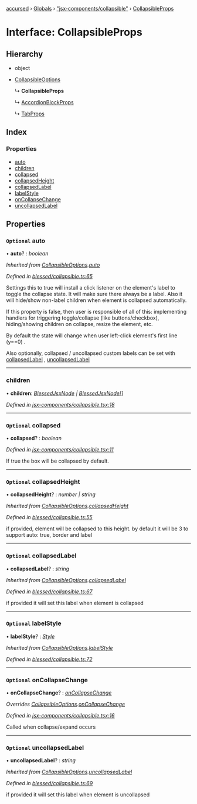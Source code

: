 [accursed](../README.md) › [Globals](../globals.md) › ["jsx-components/collapsible"](../modules/_jsx_components_collapsible_.md) › [CollapsibleProps](_jsx_components_collapsible_.collapsibleprops.md)

# Interface: CollapsibleProps

## Hierarchy

* object

* [CollapsibleOptions](_blessed_collapsible_.collapsibleoptions.md)

  ↳ **CollapsibleProps**

  ↳ [AccordionBlockProps](_jsx_components_accordion_.accordionblockprops.md)

  ↳ [TabProps](_jsx_components_tabpanel_.tabprops.md)

## Index

### Properties

* [auto](_jsx_components_collapsible_.collapsibleprops.md#optional-auto)
* [children](_jsx_components_collapsible_.collapsibleprops.md#children)
* [collapsed](_jsx_components_collapsible_.collapsibleprops.md#optional-collapsed)
* [collapsedHeight](_jsx_components_collapsible_.collapsibleprops.md#optional-collapsedheight)
* [collapsedLabel](_jsx_components_collapsible_.collapsibleprops.md#optional-collapsedlabel)
* [labelStyle](_jsx_components_collapsible_.collapsibleprops.md#optional-labelstyle)
* [onCollapseChange](_jsx_components_collapsible_.collapsibleprops.md#optional-oncollapsechange)
* [uncollapsedLabel](_jsx_components_collapsible_.collapsibleprops.md#optional-uncollapsedlabel)

## Properties

### `Optional` auto

• **auto**? : *boolean*

*Inherited from [CollapsibleOptions](_blessed_collapsible_.collapsibleoptions.md).[auto](_blessed_collapsible_.collapsibleoptions.md#optional-auto)*

*Defined in [blessed/collapsible.ts:65](https://github.com/cancerberoSgx/accursed/blob/5b2518e/src/blessed/collapsible.ts#L65)*

Settings this to true will install a click listener on the element's label to toggle the collapse state. It will make sure there always be a label. Also it will hide/show non-label children when element is collapsed automatically.

If this property is false, then user is responsible of all of this: implementing handlers for triggering toggle/collapse (like buttons/checkbox), hiding/showing children on collapse, resize the element, etc.

By default the state will change when user left-click element's first line (y==0) .

Also optionally, collapsed / uncollapsed custom labels can be set with [collapsedLabel](_jsx_components_collapsible_.collapsibleprops.md#optional-collapsedlabel) , [uncollapsedLabel](_jsx_components_collapsible_.collapsibleprops.md#optional-uncollapsedlabel)

___

###  children

• **children**: *[BlessedJsxNode](../modules/_jsx_types_.__global.jsx.md#blessedjsxnode) | [BlessedJsxNode](../modules/_jsx_types_.__global.jsx.md#blessedjsxnode)[]*

*Defined in [jsx-components/collapsible.tsx:18](https://github.com/cancerberoSgx/accursed/blob/5b2518e/src/jsx-components/collapsible.tsx#L18)*

___

### `Optional` collapsed

• **collapsed**? : *boolean*

*Defined in [jsx-components/collapsible.tsx:11](https://github.com/cancerberoSgx/accursed/blob/5b2518e/src/jsx-components/collapsible.tsx#L11)*

If true the box will be collapsed by default.

___

### `Optional` collapsedHeight

• **collapsedHeight**? : *number | string*

*Inherited from [CollapsibleOptions](_blessed_collapsible_.collapsibleoptions.md).[collapsedHeight](_blessed_collapsible_.collapsibleoptions.md#optional-collapsedheight)*

*Defined in [blessed/collapsible.ts:55](https://github.com/cancerberoSgx/accursed/blob/5b2518e/src/blessed/collapsible.ts#L55)*

if provided, element will be collapsed to this height. by default it will be 3 to support auto: true, border and label

___

### `Optional` collapsedLabel

• **collapsedLabel**? : *string*

*Inherited from [CollapsibleOptions](_blessed_collapsible_.collapsibleoptions.md).[collapsedLabel](_blessed_collapsible_.collapsibleoptions.md#optional-collapsedlabel)*

*Defined in [blessed/collapsible.ts:67](https://github.com/cancerberoSgx/accursed/blob/5b2518e/src/blessed/collapsible.ts#L67)*

if provided it will set this label when element is collapsed

___

### `Optional` labelStyle

• **labelStyle**? : *[Style](../modules/_blessedtypes_.md#style)*

*Inherited from [CollapsibleOptions](_blessed_collapsible_.collapsibleoptions.md).[labelStyle](_blessed_collapsible_.collapsibleoptions.md#optional-labelstyle)*

*Defined in [blessed/collapsible.ts:72](https://github.com/cancerberoSgx/accursed/blob/5b2518e/src/blessed/collapsible.ts#L72)*

___

### `Optional` onCollapseChange

• **onCollapseChange**? : *[onCollapseChange](_jsx_components_collapsible_.collapsibleprops.md#optional-oncollapsechange)*

*Overrides [CollapsibleOptions](_blessed_collapsible_.collapsibleoptions.md).[onCollapseChange](_blessed_collapsible_.collapsibleoptions.md#optional-oncollapsechange)*

*Defined in [jsx-components/collapsible.tsx:16](https://github.com/cancerberoSgx/accursed/blob/5b2518e/src/jsx-components/collapsible.tsx#L16)*

Called when collapse/expand occurs

___

### `Optional` uncollapsedLabel

• **uncollapsedLabel**? : *string*

*Inherited from [CollapsibleOptions](_blessed_collapsible_.collapsibleoptions.md).[uncollapsedLabel](_blessed_collapsible_.collapsibleoptions.md#optional-uncollapsedlabel)*

*Defined in [blessed/collapsible.ts:69](https://github.com/cancerberoSgx/accursed/blob/5b2518e/src/blessed/collapsible.ts#L69)*

if provided it will set this label when element is uncollapsed
